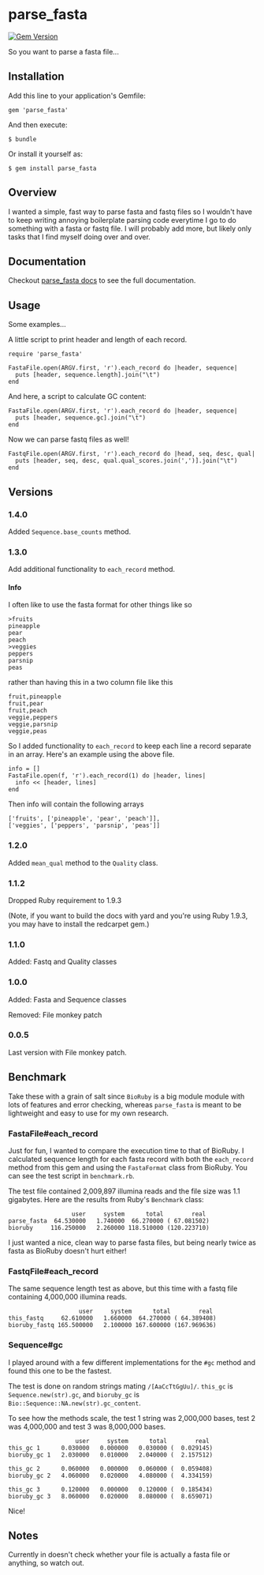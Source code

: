 # parse_fasta #

[![Gem Version](https://badge.fury.io/rb/parse_fasta.svg)](http://badge.fury.io/rb/parse_fasta)

So you want to parse a fasta file...

## Installation ##

Add this line to your application's Gemfile:

    gem 'parse_fasta'

And then execute:

    $ bundle

Or install it yourself as:

    $ gem install parse_fasta

## Overview ##

I wanted a simple, fast way to parse fasta and fastq files so I
wouldn't have to keep writing annoying boilerplate parsing code
everytime I go to do something with a fasta or fastq file. I will
probably add more, but likely only tasks that I find myself doing over
and over.

## Documentation ##

Checkout
[parse_fasta docs](http://rubydoc.info/gems/parse_fasta/1.4.0/frames)
to see the full documentation.

## Usage ##

Some examples...

A little script to print header and length of each record.

	require 'parse_fasta'

	FastaFile.open(ARGV.first, 'r').each_record do |header, sequence|
	  puts [header, sequence.length].join("\t")
	end

And here, a script to calculate GC content:

	FastaFile.open(ARGV.first, 'r').each_record do |header, sequence|
	  puts [header, sequence.gc].join("\t")
	end

Now we can parse fastq files as well!

	FastqFile.open(ARGV.first, 'r').each_record do |head, seq, desc, qual|
	  puts [header, seq, desc, qual.qual_scores.join(',')].join("\t")
	end

## Versions ##

### 1.4.0 ###

Added `Sequence.base_counts` method.

### 1.3.0 ###

Add additional functionality to `each_record` method.

#### Info ####

I often like to use the fasta format for other things like so

	>fruits
	pineapple
	pear
	peach
	>veggies
	peppers
	parsnip
	peas

rather than having this in a two column file like this

	fruit,pineapple
	fruit,pear
	fruit,peach
	veggie,peppers
	veggie,parsnip
	veggie,peas

So I added functionality to `each_record` to keep each line a record
separate in an array. Here's an example using the above file.

    info = []
	FastaFile.open(f, 'r').each_record(1) do |header, lines|
	  info << [header, lines]
	end

Then info will contain the following arrays

	['fruits', ['pineapple', 'pear', 'peach']],
	['veggies', ['peppers', 'parsnip', 'peas']]

### 1.2.0 ###

Added `mean_qual` method to the `Quality` class.

### 1.1.2 ###

Dropped Ruby requirement to 1.9.3

(Note, if you want to build the docs with yard and you're using
Ruby 1.9.3, you may have to install the redcarpet gem.)

### 1.1.0 ###

Added: Fastq and Quality classes

### 1.0.0 ###

Added: Fasta and Sequence classes

Removed: File monkey patch

### 0.0.5 ###

Last version with File monkey patch.

## Benchmark ##

Take these with a grain of salt since `BioRuby` is a big module
module with lots of features and error checking, whereas `parse_fasta`
is meant to be lightweight and easy to use for my own research.

### FastaFile#each_record ###

Just for fun, I wanted to compare the execution time to that of
BioRuby. I calculated sequence length for each fasta record with both
the `each_record` method from this gem and using the `FastaFormat`
class from BioRuby. You can see the test script in `benchmark.rb`.

The test file contained 2,009,897 illumina reads and the file size
was 1.1 gigabytes. Here are the results from Ruby's `Benchmark` class:

                      user     system      total        real
    parse_fasta  64.530000   1.740000  66.270000 ( 67.081502)
    bioruby     116.250000   2.260000 118.510000 (120.223710)

I just wanted a nice, clean way to parse fasta files, but being nearly
twice as fasta as BioRuby doesn't hurt either!

### FastqFile#each_record ###

The same sequence length test as above, but this time with a fastq
file containing 4,000,000 illumina reads.

                        user     system      total        real
    this_fastq     62.610000   1.660000  64.270000 ( 64.389408)
    bioruby_fastq 165.500000   2.100000 167.600000 (167.969636)

### Sequence#gc ###

I played around with a few different implementations for the `#gc`
method and found this one to be the fastest.

The test is done on random strings mating `/[AaCcTtGgUu]/`. `this_gc`
is `Sequence.new(str).gc`, and `bioruby_gc` is
`Bio::Sequence::NA.new(str).gc_content`.

To see how the methods scale, the test 1 string was 2,000,000 bases,
test 2 was 4,000,000 and test 3 was 8,000,000 bases.

                       user     system      total        real
    this_gc 1      0.030000   0.000000   0.030000 (  0.029145)
    bioruby_gc 1   2.030000   0.010000   2.040000 (  2.157512)

	this_gc 2      0.060000   0.000000   0.060000 (  0.059408)
    bioruby_gc 2   4.060000   0.020000   4.080000 (  4.334159)

	this_gc 3      0.120000   0.000000   0.120000 (  0.185434)
    bioruby_gc 3   8.060000   0.020000   8.080000 (  8.659071)

Nice!

## Notes ##

Currently in doesn't check whether your file is actually a fasta file
or anything, so watch out.

